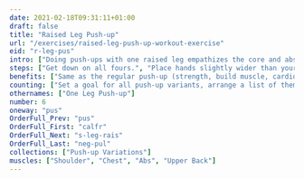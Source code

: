 ```yaml
---
date: 2021-02-18T09:31:11+01:00
draft: false
title: "Raised Leg Push-up"
url: "/exercises/raised-leg-push-up-workout-exercise"
eid: "r-leg-pus"
intro: ["Doing push-ups with one raised leg empathizes the core and abs use. Similar to the push-up it is a great exercise for chest, shoulders, triceps, back and core."]
steps: ["Get down on all fours.", "Place hands slightly wider than your shoulders.", "Straighten arms and legs.", "Raise one of the legs.", "Lower the body, the chest nearly touches the floor.", "Pause, then straight your arms and push back up."]
benefits: ["Same as the regular push-up (strength, build muscle, cardio effort) with stronger core engagement."]
counting: ["Set a goal for all push-up variants, arrange a list of them to ensure many are tried."]
othernames: ["One Leg Push-up"]
number: 6
oneway: "pus"
OrderFull_Prev: "pus"
OrderFull_First: "calfr"
OrderFull_Next: "s-leg-rais"
OrderFull_Last: "neg-pul"
collections: ["Push-up Variations"]
muscles: ["Shoulder", "Chest", "Abs", "Upper Back"]
---
```

